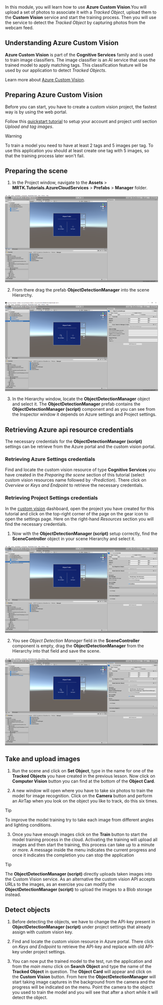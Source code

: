 In this module, you will learn how to use **Azure Custom Vision**.You will upload a set of photos to associate it with a *Tracked Object*, upload them to the **Custom Vision** service and start the training process. Then you will use the service to detect the *Tracked Object* by capturing photos from the webcam feed.

## Understanding Azure Custom Vision

**Azure Custom Vision** is part of the **Cognitive Services** family and is used to train image classifiers. The image classifier is an AI service that uses the trained model to apply matching tags. This classification feature will be used by our application to detect *Tracked Objects*.

Learn more about [Azure Custom Vision](/azure/cognitive-services/custom-vision-service/home).

## Preparing Azure Custom Vision

Before you can start, you have to create a custom vision project, the fastest way is by using the web portal.

Follow this [quickstart tutorial](/azure/cognitive-services/custom-vision-service/getting-started-build-a-classifier#choose-training-images) to setup your account and project until section *Upload and tag images*.

> [!WARNING]
> To train a model you need to have at least 2 tags and 5 images per tag. To use this application you should at least create one tag with 5 images, so that the training process later won't fail.

## Preparing the scene

1. In the Project window, navigate to the **Assets** > **MRTK.Tutorials.AzureCloudServices** > **Prefabs** > **Manager** folder.

![Unity with Project window showing path to ObjectDetectionManager prefab](../media/tutorial-3-section-4-step-1-1.png)

2. From there drag the prefab **ObjectDetectionManager** into the scene Hierarchy.

![Unity with ObjectDetectionManager script component configuration fields shown in Inspector](../media/tutorial-3-section-4-step-1-2.png)

3. In the Hierarchy window, locate the **ObjectDetectionManager** object and select it.
The **ObjectDetectionManager** prefab contains the **ObjectDetectionManager (script)** component and as you can see from the Inspector window it depends on Azure settings and Project settings.

## Retrieving Azure api resource credentials

The necessary credentials for the **ObjectDetectionManager (script)** settings can be retrieve from the Azure portal and the custom vision portal.

### Retrieving Azure Settings credentials

Find and locate the custom vision resource of type **Cognitive Services** you have created in the *Preparing the scene* section of this tutorial (select custom vision resources name followed by *-Prediction*). There click on *Overview* or *Keys and Endpoint* to retrieve the necessary credentials.

### Retrieving Project Settings credentials

In the [custom vision](https://www.customvision.ai/projects) dashboard, open the project you have created for this tutorial and click on the top-right corner of the page on the gear icon to open the settings page. Here on the right-hand *Resources* section you will find the necessary credentials.

1. Now with the **ObjectDetectionManager (script)** setup correctly, find the **SceneController** object in your scene Hierarchy and select it.

![Unity with SceneController script component configuration fields shown in Inspector](../media/tutorial-3-section-4-step-1-3.png)

2. You see *Object Detection Manager* field in the **SceneController** component is empty, drag the **ObjectDetectionManager** from the Hierarchy into that field and save the scene.

![Unity with SceneController script component configured](../media/tutorial-3-section-4-step-1-4.png)

## Take and upload images

1. Run the scene and click on **Set Object**, type in the name for one of the **Tracked Objects** you have created in the previous lesson. Now click on **Computer Vision** button you can find at the bottom of the **Object Card**.

2. A new window will open where you have to take six photos to train the model for image recognition. Click on the **Camera** button and perform an AirTap when you look on the object you like to track, do this six times.

> [!TIP]
> To improve the model training try to take each image from different angles and lighting conditions.

3. Once you have enough images click on the **Train** button to start the model training process in the cloud. Activating the training will upload all images and then start the training, this process can take up to a minute or more. A message inside the menu indicates the current progress and once it indicates the completion you can stop the application

> [!TIP]
> The **ObjectDetectionManager (script)** directly uploads taken images into the Custom Vision service. As an alternative the custom vision API accepts URLs to the images, as an exercise you can modify the **ObjectDetectionManager (script)** to upload the images to a Blob storage instead.

## Detect objects

1. Before detecting the objects, we have to change the API-key present in  **ObjectDetectionManager (script)** under project settings that already assign with custom vision key.

2. Find and locate the custom vision resource in Azure portal. There click on *Keys and Endpoint* to retrieve the API-key and replace with old API-key under project settings.

3. You can now put the trained model to the test, run the application and from the *main menu* click on **Search Object** and type the name of the **Tracked Object** in question. The **Object Card** will appear and click on the **Custom Vision** button. From here the **ObjectDetectionManager** will start taking image captures in the background from the camera and the progress will be indicated on the menu. Point the camera to the object you used to train the model and you will see that after a short while it will detect the object.